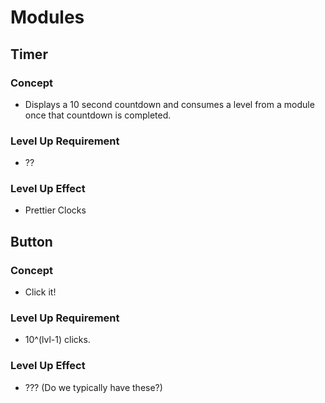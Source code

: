 # Modules

## Timer

### Concept

-   Displays a 10 second countdown and consumes a level from a module once that countdown is completed.

### Level Up Requirement

-   ??

### Level Up Effect

-   Prettier Clocks

## Button

### Concept

-   Click it!

### Level Up Requirement

-   10^(lvl-1) clicks.

### Level Up Effect

-   ??? (Do we typically have these?)
